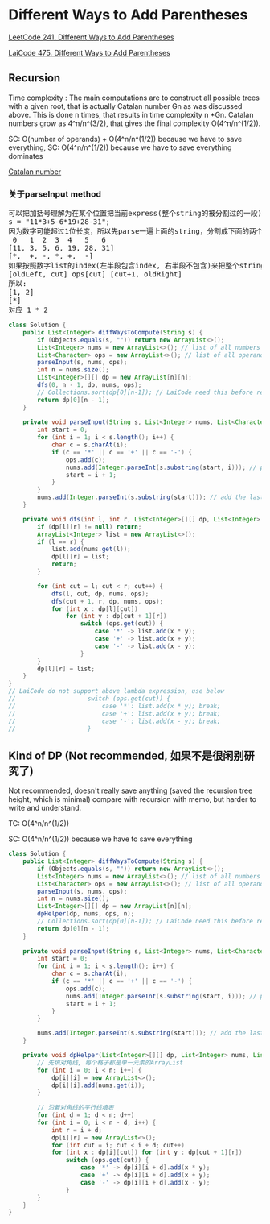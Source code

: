 # Different Ways to Add Parentheses
[LeetCode 241. Different Ways to Add Parentheses](https://leetcode.com/problems/different-ways-to-add-parentheses/submissions/)

[LaiCode 475. Different Ways to Add Parentheses](https://app.laicode.io/app/problem/475)

## Recursion
Time complexity : The main computations are to construct all possible trees with a given root, that is actually Catalan number Gn
as was discussed above. This is done n times, that results in time complexity n *Gn. Catalan numbers grow as 4^n/n^(3/2), that gives the final complexity
O(4^n/n^(1/2)).

SC: O(number of operands) + O(4^n/n^(1/2)) because we have to save everything, SC: O(4^n/n^(1/2)) because we have to save everything
 dominates

[Catalan number](https://en.wikipedia.org/wiki/Catalan_number)
### 关于parseInput method
<pre>
可以把加括号理解为在某个位置把当前express(整个string的被分割过的一段)分成功两段(两端各放到括号内)
s = "11*3+5-6*19+28-31";
因为数字可能超过1位长度，所以先parse一遍上面的string，分割成下面的两个list, 数字list一定比操作符list多一个element
 0   1  2  3  4   5   6
[11, 3, 5, 6, 19, 28, 31]
[*,  +, -, *, +,  -]
如果按照数字list的index(左半段包含index, 右半段不包含)来把整个string(expression)分两半的话, 假设分段index叫做cut, 这两段需要使用的操作符是ops[cut]对应新的分段就是:
[oldLeft, cut] ops[cut] [cut+1, oldRight]
所以:
[1, 2]
[*]
对应 1 * 2
</pre>
```java
class Solution {
    public List<Integer> diffWaysToCompute(String s) {
        if (Objects.equals(s, "")) return new ArrayList<>();
        List<Integer> nums = new ArrayList<>(); // list of all numbers from input
        List<Character> ops = new ArrayList<>(); // list of all operands from input
        parseInput(s, nums, ops);
        int n = nums.size();
        List<Integer>[][] dp = new ArrayList[n][n];
        dfs(0, n - 1, dp, nums, ops);
        // Collections.sort(dp[0][n-1]); // LaiCode need this before return
        return dp[0][n - 1];
    }
    
    private void parseInput(String s, List<Integer> nums, List<Character> ops) {
        int start = 0;
        for (int i = 1; i < s.length(); i++) {
            char c = s.charAt(i);
            if (c == '*' || c == '+' || c == '-') {
                ops.add(c);
                nums.add(Integer.parseInt(s.substring(start, i))); // parse numbers
                start = i + 1;
            }
        }
        nums.add(Integer.parseInt(s.substring(start))); // add the last number
    }

    private void dfs(int l, int r, List<Integer>[][] dp, List<Integer> nums, List<Character> ops) {
        if (dp[l][r] != null) return;
        ArrayList<Integer> list = new ArrayList<>();
        if (l == r) {
            list.add(nums.get(l));
            dp[l][r] = list;
            return;
        }

        for (int cut = l; cut < r; cut++) {
            dfs(l, cut, dp, nums, ops);
            dfs(cut + 1, r, dp, nums, ops);
            for (int x : dp[l][cut])
                for (int y : dp[cut + 1][r])
                    switch (ops.get(cut)) {
                        case '*' -> list.add(x * y);
                        case '+' -> list.add(x + y);
                        case '-' -> list.add(x - y);
                    }
        }
        dp[l][r] = list;
    }
}
// LaiCode do not support above lambda expression, use below
//                    switch (ops.get(cut)) {
//                        case '*': list.add(x * y); break;
//                        case '+': list.add(x + y); break;
//                        case '-': list.add(x - y); break;
//                    }
```

## Kind of DP (Not recommended, 如果不是很闲别研究了)
Not recommended, doesn't really save anything (saved the recursion tree height, which is minimal) compare with recursion with memo, but harder to write and understand.

TC: O(4^n/n^(1/2))

SC: O(4^n/n^(1/2)) because we have to save everything
```java
class Solution {
    public List<Integer> diffWaysToCompute(String s) {
        if (Objects.equals(s, "")) return new ArrayList<>();
        List<Integer> nums = new ArrayList<>(); // list of all numbers from input
        List<Character> ops = new ArrayList<>(); // list of all operands from input
        parseInput(s, nums, ops);
        int n = nums.size();
        List<Integer>[][] dp = new ArrayList[n][n];
        dpHelper(dp, nums, ops, n);
        // Collections.sort(dp[0][n-1]); // LaiCode need this before return
        return dp[0][n - 1];
    }
    
    private void parseInput(String s, List<Integer> nums, List<Character> ops) {
        int start = 0;
        for (int i = 1; i < s.length(); i++) {
            char c = s.charAt(i);
            if (c == '*' || c == '+' || c == '-') {
                ops.add(c);
                nums.add(Integer.parseInt(s.substring(start, i))); // parse numbers
                start = i + 1;
            }
        }

        nums.add(Integer.parseInt(s.substring(start))); // add the last number
    }

    private void dpHelper(List<Integer>[][] dp, List<Integer> nums, List<Character> ops, int n) {
        // 先填对角线, 每个格子都是单一元素的ArrayList
        for (int i = 0; i < n; i++) {
            dp[i][i] = new ArrayList<>();
            dp[i][i].add(nums.get(i));
        }
        
        // 沿着对角线的平行线填表
        for (int d = 1; d < n; d++)
        for (int i = 0; i < n - d; i++) {
            int r = i + d;
            dp[i][r] = new ArrayList<>();
            for (int cut = i; cut < i + d; cut++)
            for (int x : dp[i][cut]) for (int y : dp[cut + 1][r])
                switch (ops.get(cut)) {
                    case '*' -> dp[i][i + d].add(x * y);
                    case '+' -> dp[i][i + d].add(x + y);
                    case '-' -> dp[i][i + d].add(x - y);
                }                
        }
    }
}
```
